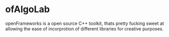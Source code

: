 <h1>ofAlgoLab</h1>

<p>
openFrameworks is a open source C++ toolkit, thats pretty fucking sweet at allowing the ease of incorprotion of different libraries for 
creative purposes.
</p>
